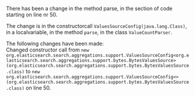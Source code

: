 There has been a change in the method parse, in the section of code starting on line nr 50.
  
The change is in the constructorcall ```ValuesSourceConfig(java.lang.Class)```, in a localvariable, in the method ```parse```, in the class ```ValueCountParser```.
  
The following changes have been made:  
Changed constructor call from ```new org.elasticsearch.search.aggregations.support.ValuesSourceConfig<org.elasticsearch.search.aggregations.support.bytes.BytesValuesSource>(org.elasticsearch.search.aggregations.support.bytes.BytesValuesSource.class)``` to ```new org.elasticsearch.search.aggregations.support.ValuesSourceConfig<>(org.elasticsearch.search.aggregations.support.bytes.BytesValuesSource.class)``` on line 50.  
